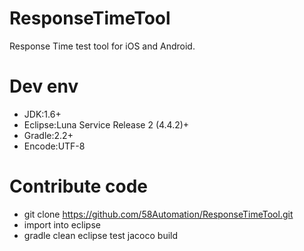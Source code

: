 # ResponseTimeTool
Response  Time test tool for iOS and Android.


# Dev env

- JDK:1.6+
- Eclipse:Luna Service Release 2 (4.4.2)+
- Gradle:2.2+
- Encode:UTF-8

# Contribute code

- git clone https://github.com/58Automation/ResponseTimeTool.git
- import into eclipse
- gradle clean eclipse test jacoco build







